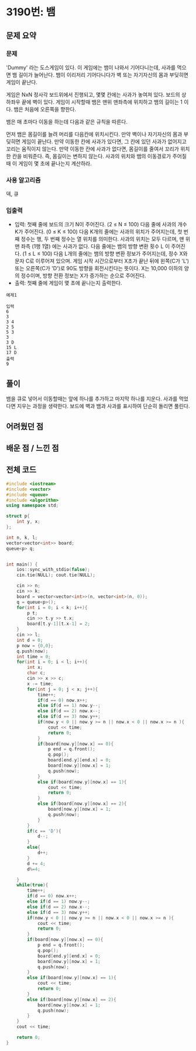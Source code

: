 # 3190번: 뱀

## 문제 요약
### 문제
'Dummy' 라는 도스게임이 있다. 이 게임에는 뱀이 나와서 기어다니는데, 사과를 먹으면 뱀 길이가 늘어난다. 뱀이 이리저리 기어다니다가 벽 또는 자기자신의 몸과 부딪히면 게임이 끝난다.

게임은 NxN 정사각 보드위에서 진행되고, 몇몇 칸에는 사과가 놓여져 있다. 보드의 상하좌우 끝에 벽이 있다. 게임이 시작할때 뱀은 맨위 맨좌측에 위치하고 뱀의 길이는 1 이다. 뱀은 처음에 오른쪽을 향한다.

뱀은 매 초마다 이동을 하는데 다음과 같은 규칙을 따른다.

먼저 뱀은 몸길이를 늘려 머리를 다음칸에 위치시킨다.
만약 벽이나 자기자신의 몸과 부딪히면 게임이 끝난다.
만약 이동한 칸에 사과가 있다면, 그 칸에 있던 사과가 없어지고 꼬리는 움직이지 않는다.
만약 이동한 칸에 사과가 없다면, 몸길이를 줄여서 꼬리가 위치한 칸을 비워준다. 즉, 몸길이는 변하지 않는다.
사과의 위치와 뱀의 이동경로가 주어질 때 이 게임이 몇 초에 끝나는지 계산하라.

### 사용 알고리즘
덱, 큐

### 입출력
- 입력: 첫째 줄에 보드의 크기 N이 주어진다. (2 ≤ N ≤ 100) 다음 줄에 사과의 개수 K가 주어진다. (0 ≤ K ≤ 100)
다음 K개의 줄에는 사과의 위치가 주어지는데, 첫 번째 정수는 행, 두 번째 정수는 열 위치를 의미한다. 사과의 위치는 모두 다르며, 맨 위 맨 좌측 (1행 1열) 에는 사과가 없다.
다음 줄에는 뱀의 방향 변환 횟수 L 이 주어진다. (1 ≤ L ≤ 100)
다음 L개의 줄에는 뱀의 방향 변환 정보가 주어지는데, 정수 X와 문자 C로 이루어져 있으며. 게임 시작 시간으로부터 X초가 끝난 뒤에 왼쪽(C가 'L') 또는 오른쪽(C가 'D')로 90도 방향을 회전시킨다는 뜻이다. X는 10,000 이하의 양의 정수이며, 방향 전환 정보는 X가 증가하는 순으로 주어진다.
- 출력: 첫째 줄에 게임이 몇 초에 끝나는지 출력한다.
```
예제1

입력
6
3
3 4
2 5
5 3
3
3 D
15 L
17 D
출력
9
```
## 풀이
뱀을 큐로 넣어서 이동할때는 앞에 하나를 추가하고 마지막 하나를 지운다. 사과를 먹었다면 지우는 과정을 생략한다. 보드에 벽과 뱀과 사과를 표시하여 단순히 돌리면 풀린다.

## 어려웠던 점


## 배운 점 / 느낀 점


## 전체 코드
```cpp
#include <iostream>
#include <vector>
#include <queue>
#include <algorithm>
using namespace std;

struct p{
    int y, x;
};

int n, k, l;
vector<vector<int>> board;
queue<p> q;


int main() {
    ios::sync_with_stdio(false);
    cin.tie(NULL); cout.tie(NULL);

    cin >> n;
    cin >> k;
    board = vector<vector<int>>(n, vector<int>(n, 0));
    q = queue<p>();
    for(int i = 0; i < k; i++){
        p t;
        cin >> t.y >> t.x;
        board[t.y-1][t.x-1] = 2;
    }
    cin >> l;
    int d = 0;
    p now = {0,0};
    q.push(now);
    int time = 0;
    for(int i = 0; i < l; i++){
        int x;
        char c;
        cin >> x >> c;
        x -= time;
        for(int j = 0; j < x; j++){
            time++;
            if(d == 0) now.x++;
            else if(d == 1) now.y--;
            else if(d == 2) now.x--;
            else if(d == 3) now.y++;
            if(now.y < 0 || now.y >= n || now.x < 0 || now.x >= n ){
                cout << time;
                return 0;
            }
            if(board[now.y][now.x] == 0){
                p end = q.front();
                q.pop();
                board[end.y][end.x] = 0;
                board[now.y][now.x] = 1;
                q.push(now);
            }
            else if(board[now.y][now.x] == 1){
                cout << time;
                return 0;
            }
            else if(board[now.y][now.x] == 2){
                board[now.y][now.x] = 1;
                q.push(now);
            }
        }
        if(c == 'D'){
            d--;
        }
        else{
            d++;
        }
        d += 4;
        d%=4;

    }
    while(true){
        time++;
        if(d == 0) now.x++;
        else if(d == 1) now.y--;
        else if(d == 2) now.x--;
        else if(d == 3) now.y++;
        if(now.y < 0 || now.y >= n || now.x < 0 || now.x >= n ){
            cout << time;
            return 0;
        }
        if(board[now.y][now.x] == 0){
            p end = q.front();
            q.pop();
            board[end.y][end.x] = 0;
            board[now.y][now.x] = 1;
            q.push(now);
        }
        else if(board[now.y][now.x] == 1){
            cout << time;
            return 0;
        }
        else if(board[now.y][now.x] == 2){
            board[now.y][now.x] = 1;
            q.push(now);
        }
    }
    cout << time;

    return 0;
}
```
